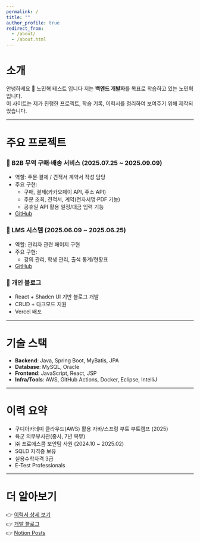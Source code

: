 ```yaml
---
permalink: /
title: ""
author_profile: true
redirect_from: 
  - /about/
  - /about.html
---
```


# 소개
안녕하세요 👋 노민혁 테스트 입니다
저는 **백엔드 개발자**를 목표로 학습하고 있는 노민혁입니다.  
이 사이트는 제가 진행한 프로젝트, 학습 기록, 이력서를 정리하여 보여주기 위해 제작되었습니다.

---

# 주요 프로젝트
### 📌 B2B 무역 구매·배송 서비스 (2025.07.25 ~ 2025.09.09)
- 역할: 주문·결제 / 견적서 계약서 작성 담당
- 주요 구현:
  - 구매, 결제(카카오페이 API, 주소 API)  
  - 주문 조회, 견적서, 계약(전자서명·PDF 기능)  
  - 공휴일 API 활용 일정/대금 입력 기능
- <a href="https://github.com/freestyle-y/final_project_b2b.git">GitHub</a>

### 📌 LMS 시스템 (2025.06.09 ~ 2025.06.25)
- 역할: 관리자 관련 페이지 구현  
- 주요 구현:
  - 강의 관리, 학생 관리, 출석 통계/현황표  
- <a href="https://github.com/semi-lms/lms.git">GitHub</a>

### 📌 개인 블로그
- React + Shadcn UI 기반 블로그 개발  
- CRUD + 다크모드 지원  
- Vercel 배포

---

# 기술 스택
- **Backend**: Java, Spring Boot, MyBatis, JPA  
- **Database**: MySQL, Oracle  
- **Frontend**: JavaScript, React, JSP  
- **Infra/Tools**: AWS, GitHub Actions, Docker, Eclipse, IntelliJ  

---

# 이력 요약
- 구디아카데미 클라우드(AWS) 활용 자바/스프링 부트 부트캠프 (2025)  
- 육군 의무부사관(중사, 7년 복무)  
- ㈜ 프로에스콤 보안팀 사원 (2024.10 ~ 2025.02)  
- SQLD 자격증 보유 
- 실용수학자격 3급
- E-Test Professionals
---

# 더 알아보기
👉 [이력서 상세 보기](/cv/)  
👉 [개발 블로그](/blog/)  
👉 [Notion Posts](https://www.notion.so/Dev-Docs-2534f8a9065c8043b6baf42fd9f45e69?source=copy_link)
